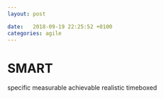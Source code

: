 ```yaml
---
layout: post

date:   2018-09-19 22:25:52 +0100
categories: agile
---
```

SMART
=====

specific measurable achievable realistic timeboxed
